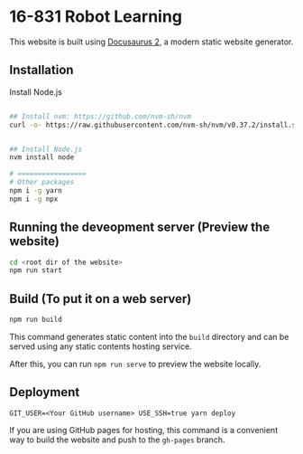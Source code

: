 # 16-831 Robot Learning

This website is built using [Docusaurus 2](https://v2.docusaurus.io/), a modern static website generator.

## Installation

Install Node.js
```bash

## Install nvm: https://github.com/nvm-sh/nvm
curl -o- https://raw.githubusercontent.com/nvm-sh/nvm/v0.37.2/install.sh | bash


## Install Node.js
nvm install node

# =================
# Other packages
npm i -g yarn
npm i -g npx
```


## Running the deveopment server (Preview the website)
```bash
cd <root dir of the website>
npm run start
```

## Build (To put it on a web server)
```bash
npm run build
```

This command generates static content into the `build` directory and can be served using any static contents hosting service.

After this, you can run `npm run serve` to preview the website locally.

## Deployment

```console
GIT_USER=<Your GitHub username> USE_SSH=true yarn deploy
```
If you are using GitHub pages for hosting, this command is a convenient way to build the website and push to the `gh-pages` branch.

